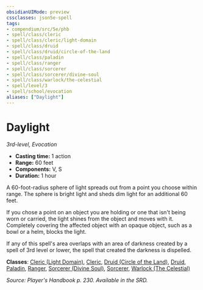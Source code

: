 ```yaml
---
obsidianUIMode: preview
cssclasses: json5e-spell
tags:
- compendium/src/5e/phb
- spell/class/cleric
- spell/class/cleric/light-domain
- spell/class/druid
- spell/class/druid/circle-of-the-land
- spell/class/paladin
- spell/class/ranger
- spell/class/sorcerer
- spell/class/sorcerer/divine-soul
- spell/class/warlock/the-celestial
- spell/level/3
- spell/school/evocation
aliases: ["Daylight"]
---
```

# Daylight
*3rd-level, Evocation*  

- **Casting time:** 1 action
- **Range:** 60 feet
- **Components:** V, S
- **Duration:** 1 hour

A 60-foot-radius sphere of light spreads out from a point you choose within range. The sphere is bright light and sheds dim light for an additional 60 feet.

If you chose a point on an object you are holding or one that isn't being worn or carried, the light shines from the object and moves with it. Completely covering the affected object with an opaque object, such as a bowl or a helm, blocks the light.

If any of this spell's area overlaps with an area of darkness created by a spell of 3rd level or lower, the spell that created the darkness is dispelled.

**Classes**: [Cleric (Light Domain)](5E2014官方资源/classes/cleric-light-domain.md), [Cleric](5E2014官方资源/classes/cleric.md), [Druid (Circle of the Land)](5E2014官方资源/classes/druid-circle-of-the-land.md), [Druid](5E2014官方资源/classes/druid.md), [Paladin](5E2014官方资源/classes/paladin.md), [Ranger](5E2014官方资源/classes/ranger.md), [Sorcerer (Divine Soul)](5E2014官方资源/classes/sorcerer-divine-soul-xge.md), [Sorcerer](5E2014官方资源/classes/sorcerer.md), [Warlock (The Celestial)](5E2014官方资源/classes/warlock-the-celestial-xge.md)

*Source: Player's Handbook p. 230. Available in the SRD.*